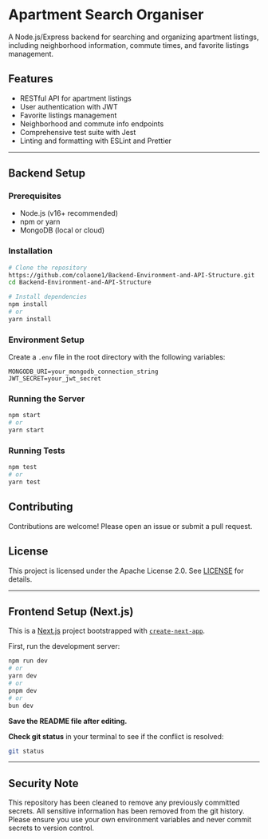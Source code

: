 # Apartment Search Organiser

A Node.js/Express backend for searching and organizing apartment listings, including neighborhood information, commute times, and favorite listings management.

## Features
- RESTful API for apartment listings
- User authentication with JWT
- Favorite listings management
- Neighborhood and commute info endpoints
- Comprehensive test suite with Jest
- Linting and formatting with ESLint and Prettier

---

## Backend Setup

### Prerequisites
- Node.js (v16+ recommended)
- npm or yarn
- MongoDB (local or cloud)

### Installation
```bash
# Clone the repository
https://github.com/colaone1/Backend-Environment-and-API-Structure.git
cd Backend-Environment-and-API-Structure

# Install dependencies
npm install
# or
yarn install
```

### Environment Setup
Create a `.env` file in the root directory with the following variables:
```
MONGODB_URI=your_mongodb_connection_string
JWT_SECRET=your_jwt_secret
```

### Running the Server
```bash
npm start
# or
yarn start
```

### Running Tests
```bash
npm test
# or
yarn test
```

## Contributing
Contributions are welcome! Please open an issue or submit a pull request.

## License
This project is licensed under the Apache License 2.0. See [LICENSE](./LICENSE) for details.

---

## Frontend Setup (Next.js)

This is a [Next.js](https://nextjs.org) project bootstrapped with [`create-next-app`](https://github.com/vercel/next.js/tree/canary/packages/create-next-app).

First, run the development server:

```bash
npm run dev
# or
yarn dev
# or
pnpm dev
# or
bun dev
```

**Save the README file after editing.**

**Check git status** in your terminal to see if the conflict is resolved:

```bash
git status
```

---

## Security Note

This repository has been cleaned to remove any previously committed secrets. All sensitive information has been removed from the git history. Please ensure you use your own environment variables and never commit secrets to version control.
